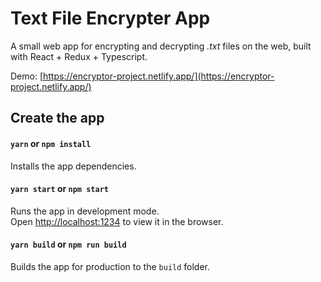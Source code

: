 # Text File Encrypter App

A small web app for encrypting and decrypting _.txt_ files on the web, built with React + Redux + Typescript.

Demo: [https://encryptor-project.netlify.app/](https://encryptor-project.netlify.app/)

## Create the app

#### `yarn` or `npm install`

Installs the app dependencies.

#### `yarn start` or `npm start`

Runs the app in development mode.<br>
Open [http://localhost:1234](http://localhost:1234) to view it in the browser.

#### `yarn build` or `npm run build`

Builds the app for production to the `build` folder.
